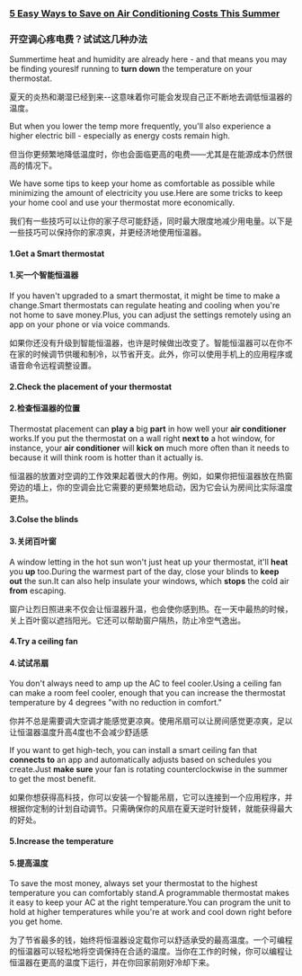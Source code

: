 ### [5 Easy Ways to Save on Air Conditioning Costs This Summer](https://web.shanbay.com/reading/web-news/articles/bvzwgc)
### 开空调心疼电费？试试这几种办法

Summertime heat and humidity are already here - and that means you may be finding youreslf running to **turn down** the temperature on your thermostat.

夏天的炎热和潮湿已经到来--这意味着你可能会发现自己正不断地去调低恒温器的温度。

But when you lower the temp more frequently, you'll also experience a higher electric bill - especially as energy costs remain high.

但当你更频繁地降低温度时，你也会面临更高的电费——尤其是在能源成本仍然很高的情况下。

We have some tips to keep your home as comfortable as possible while minimizing the amount of electricity you use.Here are some tricks to keep your home cool and use your thermostat more economically.

我们有一些技巧可以让你的家子尽可能舒适，同时最大限度地减少用电量。以下是一些技巧可以保持你的家凉爽，并更经济地使用恒温器。

#### 1.Get a Smart thermostat

#### 1.买一个智能恒温器

If you haven't upgraded to a smart thermostat, it might be time to make a change.Smart thermostats can regulate heating and cooling when you're not home to save money.Plus, you can adjust the settings remotely using an app on your phone or via voice commands.

如果你还没有升级到智能恒温器，也许是时候做出改变了。智能恒温器可以在你不在家的时候调节供暖和制冷，以节省开支。此外，你可以使用手机上的应用程序或语音命令远程调整设置。

#### 2.Check the placement of your thermostat

#### 2.检查恒温器的位置

Thermostat placement can **play a** big **part** in how well your **air conditioner** works.If you put the thermostat on a wall right **next to** a hot window, for instance, your **air conditioner** will **kick on** much more often than it needs to because it will think room is hotter than it actually is.

恒温器的放置对空调的工作效果起着很大的作用。例如，如果你把恒温器放在热窗旁边的墙上，你的空调会比它需要的更频繁地启动，因为它会认为房间比实际温度更热。

#### 3.Colse the blinds

#### 3.关闭百叶窗

A window letting in the hot sun won't just heat up your thermostat, it'll **heat** you **up** too.During the warmest part of the day, close your blinds to **keep out** the sun.It can also help insulate your windows, which **stops** the cold air **from** escaping.

窗户让烈日照进来不仅会让恒温器升温，也会使你感到热。在一天中最热的时候，关上百叶窗以遮挡阳光。它还可以帮助窗户隔热，防止冷空气逸出。

#### 4.Try a **ceiling fan**

#### 4.试试吊扇

You don't always need to amp up the AC to feel cooler.Using a ceiling fan can make a room feel cooler, enough that you can increase the thermostat temperature by 4 degrees "with no reduction in comfort."

你并不总是需要调大空调才能感觉更凉爽。使用吊扇可以让房间感觉更凉爽，足以让恒温器温度升高4度也不会减少舒适感

If you want to get high-tech, you can install a smart ceiling fan that **connects to** an app and automatically adjusts based on schedules you create.Just **make sure** your fan is rotating counterclockwise in the summer to get the most benefit.

如果你想获得高科技，你可以安装一个智能吊扇，它可以连接到一个应用程序，并根据你定制的计划自动调节。只需确保你的风扇在夏天逆时针旋转，就能获得最大的好处。

#### 5.Increase the temperature

#### 5.提高温度

To save the most money, always set your thermostat to the highest temperature you can comfortably stand.A programmable thermostat makes it easy to keep your AC at the right temperature.You can program the unit to hold at higher temperatures while you're at work and cool down right before you get home.

为了节省最多的钱，始终将恒温器设定载你可以舒适承受的最高温度。一个可编程的恒温器可以轻松地将空调保持在合适的温度。当你在工作的时候，你可以编程让恒温器在更高的温度下运行，并在你回家前刚好冷却下来。